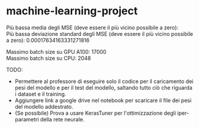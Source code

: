 # machine-learning-project  
  
Più bassa media degli MSE (deve essere il più vicino possibile a zero):  
Più bassa deviazione standard degli MSE (deve essere il più vicino possibile a zero): 0.00017634163331271816

Massimo batch size su GPU A100: 17000  
Massimo batch size su CPU: 2048  

TODO:  
- Permettere al professore di eseguire solo il codice per il caricamento dei pesi del modello e per il test del modello, saltando tutto ciò che riguarda i dataset e il training.
- Aggiungere link a google drive nel notebook per scaricare il file dei pesi del modello addestrato.
- (Se possibile) Prova a usare KerasTuner per l'ottimizzazione degli iper-parametri della rete neurale.
